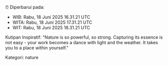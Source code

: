 ⏰ Diperbarui pada:
- WIB: Rabu, 18 Juni 2025 16.31.21 UTC
- WITA: Rabu, 18 Juni 2025 17.31.21 UTC
- WIT: Rabu, 18 Juni 2025 18.31.21 UTC

Kutipan Inspiratif:
"Nature is so powerful, so strong. Capturing its essence is not easy - your work becomes a dance with light and the weather. It takes you to a place within yourself."


Kategori: nature

